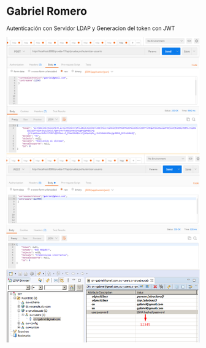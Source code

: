 # Gabriel Romero
Autenticación con Servidor LDAP y Generacion del token con JWT

<img src="1.png">
<img src="2.png">
<img src="3.png">
